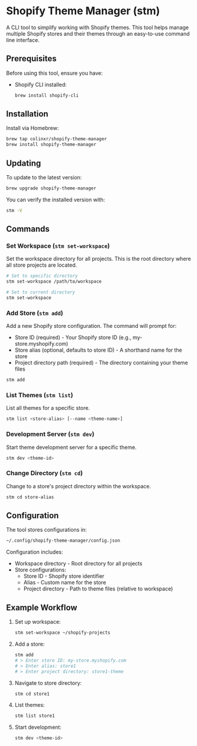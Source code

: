 # Shopify Theme Manager (stm)

A CLI tool to simplify working with Shopify themes. This tool helps manage multiple Shopify stores and their themes through an easy-to-use command line interface.

## Prerequisites

Before using this tool, ensure you have:

- Shopify CLI installed:
  ```bash
  brew install shopify-cli
  ```

## Installation

Install via Homebrew:

```bash
brew tap colinxr/shopify-theme-manager
brew install shopify-theme-manager
```

## Updating

To update to the latest version:

```bash
brew upgrade shopify-theme-manager
```

You can verify the installed version with:

```bash
stm -V
```

## Commands

### Set Workspace (`stm set-workspace`)

Set the workspace directory for all projects. This is the root directory where all store projects are located.

```bash
# Set to specific directory
stm set-workspace /path/to/workspace

# Set to current directory
stm set-workspace
```

### Add Store (`stm add`)

Add a new Shopify store configuration. The command will prompt for:

- Store ID (required) - Your Shopify store ID (e.g., my-store.myshopify.com)
- Store alias (optional, defaults to store ID) - A shorthand name for the store
- Project directory path (required) - The directory containing your theme files

```bash
stm add
```

### List Themes (`stm list`)

List all themes for a specific store.

```bash
stm list <store-alias> [--name <theme-name>]
```

### Development Server (`stm dev`)

Start theme development server for a specific theme.

```bash
stm dev <theme-id>
```

### Change Directory (`stm cd`)

Change to a store's project directory within the workspace.

```bash
stm cd store-alias
```

## Configuration

The tool stores configurations in:

```bash
~/.config/shopify-theme-manager/config.json
```

Configuration includes:

- Workspace directory - Root directory for all projects
- Store configurations:
  - Store ID - Shopify store identifier
  - Alias - Custom name for the store
  - Project directory - Path to theme files (relative to workspace)

## Example Workflow

1. Set up workspace:

   ```bash
   stm set-workspace ~/shopify-projects
   ```

2. Add a store:

   ```bash
   stm add
   # > Enter store ID: my-store.myshopify.com
   # > Enter alias: store1
   # > Enter project directory: store1-theme
   ```

3. Navigate to store directory:

   ```bash
   stm cd store1
   ```

4. List themes:

   ```bash
   stm list store1
   ```

5. Start development:
   ```bash
   stm dev <theme-id>
   ```
